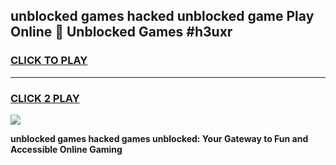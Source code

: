 
## unblocked games hacked unblocked game Play Online 👋 Unblocked Games #h3uxr
<h3>
<a href="https://premium.freeplayer.one?title=unblocked_games_hacked&ref=21F">CLICK TO PLAY</a></h3>
<hr>

<h3>
<a href="https://premium.freeplayer.one?title=unblocked_games_hacked&ref=21F">CLICK 2 PLAY</a>
  
</h3>

<a href="https://premium.freeplayer.one?title=unblocked_games_hacked&ref=21F/"><img src="https://clearcache.store/games.png"></a>


**unblocked games hacked games unblocked: Your Gateway to Fun and Accessible Online Gaming**
